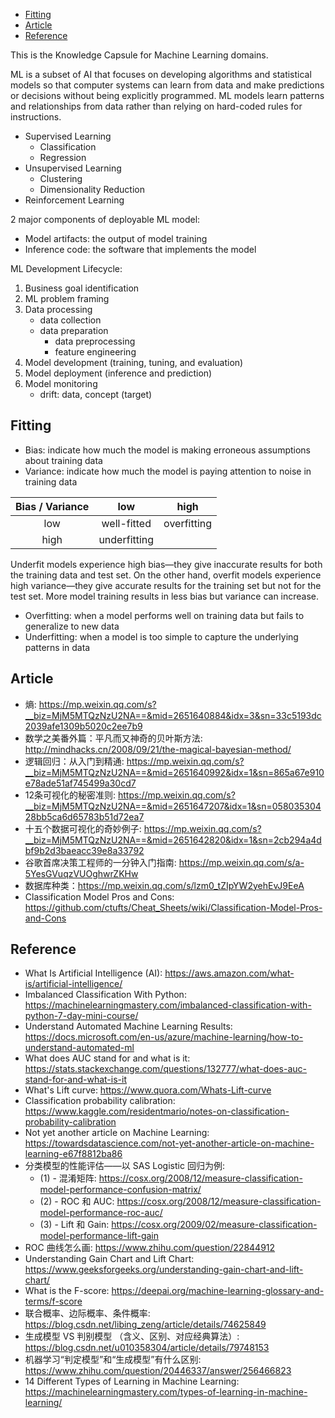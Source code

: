 - [Fitting](#fitting)
- [Article](#article)
- [Reference](#reference)

This is the Knowledge Capsule for Machine Learning domains.


ML is a subset of AI that focuses on developing algorithms and statistical models so
that computer systems can learn from data and make predictions or decisions without
being explicitly programmed.
ML models learn patterns and relationships from data rather than relying on hard-coded
rules for instructions.

- Supervised Learning
    - Classification
    - Regression
- Unsupervised Learning
    - Clustering
    - Dimensionality Reduction
- Reinforcement Learning

2 major components of deployable ML model:
- Model artifacts: the output of model training
- Inference code: the software that implements the model


ML Development Lifecycle:
1. Business goal identification
2. ML problem framing
3. Data processing
    - data collection
    - data preparation
        - data preprocessing
        - feature engineering
4. Model development (training, tuning, and evaluation)
5. Model deployment (inference and prediction)
6. Model monitoring
    - drift: data, concept (target)


## Fitting
- Bias: indicate how much the model is making erroneous assumptions about training data
- Variance: indicate how much the model is paying attention to noise in training data

| Bias / Variance |     low      |    high     |
|:---------------:|:------------:|:-----------:|
|       low       | well-fitted  | overfitting |
|      high       | underfitting |             |

Underfit models experience high bias—they give inaccurate results for both the training
data and test set.
On the other hand, overfit models experience high variance—they give accurate results
for the training set but not for the test set.
More model training results in less bias but variance can increase.

- Overfitting: when a model performs well on training data but fails to generalize to
new data
- Underfitting: when a model is too simple to capture the underlying patterns in data


## Article
- 熵: https://mp.weixin.qq.com/s?__biz=MjM5MTQzNzU2NA==&mid=2651640884&idx=3&sn=33c5193dc2039afe1309b5020c2ee7b9
- 数学之美番外篇：平凡而又神奇的贝叶斯方法: http://mindhacks.cn/2008/09/21/the-magical-bayesian-method/
- 逻辑回归：从入门到精通: https://mp.weixin.qq.com/s?__biz=MjM5MTQzNzU2NA==&mid=2651640992&idx=1&sn=865a67e910e78ade51af745499a30cd7
- 12条可视化的秘密准则: https://mp.weixin.qq.com/s?__biz=MjM5MTQzNzU2NA==&mid=2651647207&idx=1&sn=05803530428bb5ca6d65783b51d72ea7
- 十五个数据可视化的奇妙例子: https://mp.weixin.qq.com/s?__biz=MjM5MTQzNzU2NA==&mid=2651642820&idx=1&sn=2cb294a4dbf9b2d3baeacc39e8a33792
- 谷歌首席决策工程师的一分钟入门指南: https://mp.weixin.qq.com/s/a-5YesGVuqzVUOghwrZKHw
- 数据库种类：https://mp.weixin.qq.com/s/lzm0_tZIpYW2yehEvJ9EeA
- Classification Model Pros and Cons: https://github.com/ctufts/Cheat_Sheets/wiki/Classification-Model-Pros-and-Cons


## Reference
- What Is Artificial Intelligence (AI): https://aws.amazon.com/what-is/artificial-intelligence/
- Imbalanced Classification With Python: https://machinelearningmastery.com/imbalanced-classification-with-python-7-day-mini-course/
- Understand Automated Machine Learning Results: https://docs.microsoft.com/en-us/azure/machine-learning/how-to-understand-automated-ml
- What does AUC stand for and what is it: https://stats.stackexchange.com/questions/132777/what-does-auc-stand-for-and-what-is-it
- What's Lift curve: https://www.quora.com/Whats-Lift-curve
- Classification probability calibration: https://www.kaggle.com/residentmario/notes-on-classification-probability-calibration
- Not yet another article on Machine Learning: https://towardsdatascience.com/not-yet-another-article-on-machine-learning-e67f8812ba86
- 分类模型的性能评估——以 SAS Logistic 回归为例:
  - (1) - 混淆矩阵: https://cosx.org/2008/12/measure-classification-model-performance-confusion-matrix/
  - (2) - ROC 和 AUC: https://cosx.org/2008/12/measure-classification-model-performance-roc-auc/
  - (3) - Lift 和 Gain: https://cosx.org/2009/02/measure-classification-model-performance-lift-gain
- ROC 曲线怎么画: https://www.zhihu.com/question/22844912
- Understanding Gain Chart and Lift Chart: https://www.geeksforgeeks.org/understanding-gain-chart-and-lift-chart/
- What is the F-score: https://deepai.org/machine-learning-glossary-and-terms/f-score
- 联合概率、边际概率、条件概率: https://blog.csdn.net/libing_zeng/article/details/74625849
- 生成模型 VS 判别模型 （含义、区别、对应经典算法）: https://blog.csdn.net/u010358304/article/details/79748153
- 机器学习“判定模型”和“生成模型”有什么区别: https://www.zhihu.com/question/20446337/answer/256466823
- 14 Different Types of Learning in Machine Learning: https://machinelearningmastery.com/types-of-learning-in-machine-learning/
